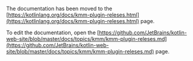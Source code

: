 The documentation has been moved to the [https://kotlinlang.org/docs/kmm-plugin-releses.html](https://kotlinlang.org/docs/kmm-plugin-releses.html) page.

To edit the documentation, open the [https://github.com/JetBrains/kotlin-web-site/blob/master/docs/topics/kmm/kmm-plugin-releses.md](https://github.com/JetBrains/kotlin-web-site/blob/master/docs/topics/kmm/kmm-plugin-releses.md) page.